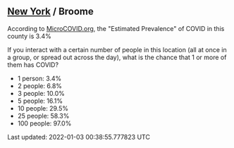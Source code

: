 
## [New York](/united-states/new-york) / Broome

According to [MicroCOVID.org](http://microcovid.org),
the "Estimated Prevalence" of COVID in this county is 3.4%

If you interact with a certain number of people in this location
(all at once in a group, or spread out across the day), what is the chance that
1 or more of them has COVID?

- 1 person: 3.4%
- 2 people: 6.8%
- 3 people: 10.0%
- 5 people: 16.1%
- 10 people: 29.5%
- 25 people: 58.3%
- 100 people: 97.0%

Last updated: 2022-01-03 00:38:55.777823 UTC
